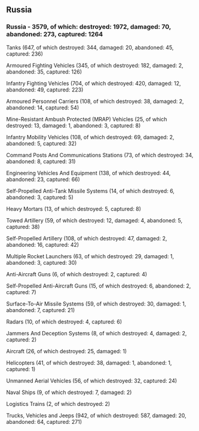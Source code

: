 
 
 ## Russia
 
 ### Russia - 3579, of which: destroyed: 1972, damaged: 70, abandoned: 273, captured: 1264

 

 

 Tanks (647, of which destroyed: 344, damaged: 20, abandoned: 45, captured: 236)

 Armoured Fighting Vehicles (345, of which destroyed: 182, damaged: 2, abandoned: 35, captured: 126)

 Infantry Fighting Vehicles (704, of which destroyed: 420, damaged: 12, abandoned: 49, captured: 223)

 Armoured Personnel Carriers (108, of which destroyed: 38, damaged: 2, abandoned: 14, captured: 54)

 Mine-Resistant Ambush Protected (MRAP) Vehicles (25, of which destroyed: 13, damaged: 1, abandoned: 3, captured: 8)

 Infantry Mobility Vehicles (108, of which destroyed: 69, damaged: 2, abandoned: 5, captured: 32)

 Command Posts And Communications Stations (73, of which destroyed: 34, abandoned: 8, captured: 31)

 Engineering Vehicles And Equipment (138, of which destroyed: 44, abandoned: 23, captured: 66)

 Self-Propelled Anti-Tank Missile Systems (14, of which destroyed: 6, abandoned: 3, captured: 5)

 Heavy Mortars (13, of which destroyed: 5, captured: 8)

 Towed Artillery (59, of which destroyed: 12, damaged: 4, abandoned: 5, captured: 38)

 Self-Propelled Artillery (108, of which destroyed: 47, damaged: 2, abandoned: 16, captured: 42)

 Multiple Rocket Launchers (63, of which destroyed: 29, damaged: 1, abandoned: 3, captured: 30)

 Anti-Aircraft Guns (6, of which destroyed: 2, captured: 4)

 Self-Propelled Anti-Aircraft Guns (15, of which destroyed: 6, abandoned: 2, captured: 7)

 Surface-To-Air Missile Systems (59, of which destroyed: 30, damaged: 1, abandoned: 7, captured: 21)

 Radars (10, of which destroyed: 4, captured: 6)

 Jammers And Deception Systems (8, of which destroyed: 4, damaged: 2, captured: 2)

 Aircraft (26, of which destroyed: 25, damaged: 1)

 Helicopters (41, of which destroyed: 38, damaged: 1, abandoned: 1, captured: 1)

 Unmanned Aerial Vehicles (56, of which destroyed: 32, captured: 24)

 Naval Ships (9, of which destroyed: 7, damaged: 2)

 Logistics Trains (2, of which destroyed: 2)

 Trucks, Vehicles and Jeeps (942, of which destroyed: 587, damaged: 20, abandoned: 64, captured: 271)

